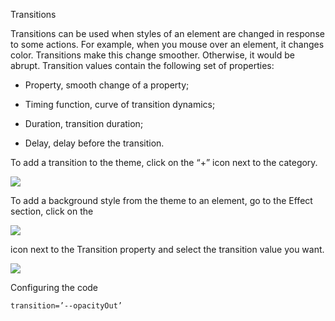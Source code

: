Transitions

Transitions can be used when styles of an element are changed in response to some actions. For example, when you mouse over an element, it changes color. Transitions make this change smoother. Otherwise, it would be abrupt. Transition values contain the following set of properties:

*   Property, smooth change of a property;
    
*   Timing function, curve of transition dynamics;
    
*   Duration, transition duration;
    
*   Delay, delay before the transition.
    

To add a transition to the theme, click on the “+” icon next to the category.

![](https://uploads.quarkly.io/landing/docs-theme-panel-transitions-styles-create.png)

To add a background style from the theme to an element, go to the Effect section, click on the

![](https://uploads.quarkly.io/landing/docs-theme-variables-icon.svg?v=1)

icon next to the Transition property and select the transition value you want.

![](https://uploads.quarkly.io/landing/docs-theme-panel-shadow-styles-apply.png)

Configuring the code

```
transition=’--opacityOut’
```